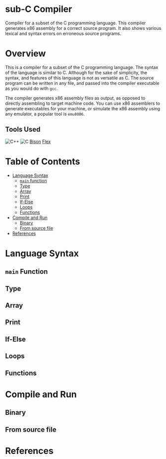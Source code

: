 # sub-C Compiler
Compiler for a subset of the C programming language. This compiler generates x86 assembly for a correct source program. It also shows various lexical and syntax errors on erroneous source programs. 

# Overview
This is a compiler for a subset of the C programming language. The syntax of the language is similar to C. Although for the sake of simplicity, the syntax, and features of this language is not as versatile as C. The source program can be written in any file, and passed into the compiler executable as you would do with `gcc`.  

The compiler generates x86 assembly files as output, as opposed to directly assembling to target machine code. You can use x86 assemblers to generate executables for your machine, or simulate the x86 assembly using any emulator, a popular tool is `emu8086`.

## Tools Used
![C++](https://img.shields.io/badge/C%2B%2B-00599C?style=for-the-badge&logo=c%2B%2B&logoColor=white)
![C](https://img.shields.io/badge/C-00599C?style=for-the-badge&logo=c&logoColor=white)
[Bison](https://www.gnu.org/software/bison/)
[Flex](https://github.com/westes/flex)

# Table of Contents
- [Language Syntax](#language-syntax)
    - [`main` function](#main-function)
    - [Type](#type)
    - [Array](#array)
    - [Print](#print)
    - [If-Else](#if-else)
    - [Loops](#loops)
    - [Functions](#functions)
- [Compile and Run](#compile-and-run)
    - [Binary](#binary)
    - [From source file](#from-source-file)
- [References](#references)

# Language Syntax

## `main` Function

## Type

## Array

## Print

## If-Else

## Loops

## Functions

# Compile and Run

## Binary

## From source file

# References